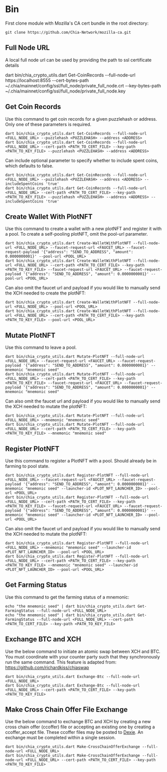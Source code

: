 # Bin

First clone module with Mozilla's CA cert bundle in the root directory:

```console
git clone https://github.com/Chia-Network/mozilla-ca.git
```

## Full Node URL
A local full node url can be used by providing the path to ssl certificate details

dart bin/chia_crypto_utils.dart Get-CoinRecords --full-node-url https://localhost:8555 --cert-bytes-path ~/.chia/mainnet/config/ssl/full_node/private_full_node.crt --key-bytes-path ~/.chia/mainnet/config/ssl/full_node/private_full_node.key

## Get Coin Records
Use this command to get coin records for a given puzzlehash or address. Only one of these parameters is required.   

```console
dart bin/chia_crypto_utils.dart Get-CoinRecords --full-node-url <FULL_NODE_URL> --puzzlehash <PUZZLEHASH> --address <ADDRESS> 
dart bin/chia_crypto_utils.dart Get-CoinRecords --full-node-url <FULL_NODE_URL> --cert-path <PATH_TO_CERT_FILE> --key-path <PATH_TO_KEY_FILE> --puzzlehash <PUZZLEHASH> --address <ADDRESS> 
```

Can include optional parameter to specify whether to include spent coins, which defaults to false.

```console
dart bin/chia_crypto_utils.dart Get-CoinRecords --full-node-url <FULL_NODE_URL> --puzzlehash <PUZZLEHASH> --address <ADDRESS> --includeSpentCoins 'true'
dart bin/chia_crypto_utils.dart Get-CoinRecords --full-node-url <FULL_NODE_URL> --cert-path <PATH_TO_CERT_FILE> --key-path <PATH_TO_KEY_FILE> --puzzlehash <PUZZLEHASH> --address <ADDRESS> --includeSpentCoins 'true'
```

## Create Wallet With PlotNFT

Use this command to create a wallet with a new plotNFT and register it with a pool. To create a self-pooling plotNFT, omit the pool-url parameter. 

```console
dart bin/chia_crypto_utils.dart Create-WalletWithPlotNFT --full-node-url <FULL_NODE_URL> --faucet-request-url <FAUCET_URL> --faucet-request-payload '{"address": "SEND_TO_ADDRESS", "amount": 0.0000000001}' --pool-url <POOL_URL>
dart bin/chia_crypto_utils.dart Create-WalletWithPlotNFT --full-node-url <FULL_NODE_URL> --cert-path <PATH_TO_CERT_FILE> --key-path <PATH_TO_KEY_FILE> --faucet-request-url <FAUCET_URL> --faucet-request-payload '{"address": "SEND_TO_ADDRESS", "amount": 0.0000000001}' --pool-url <POOL_URL>
```

Can also omit the faucet url and payload if you would like to manually send the XCH needed to create the plotNFT:

```console
dart bin/chia_crypto_utils.dart Create-WalletWithPlotNFT --full-node-url <FULL_NODE_URL> --pool-url <POOL_URL>
dart bin/chia_crypto_utils.dart Create-WalletWithPlotNFT --full-node-url <FULL_NODE_URL> --cert-path <PATH_TO_CERT_FILE> --key-path <PATH_TO_KEY_FILE> --pool-url <POOL_URL>
```

## Mutate PlotNFT

Use this command to leave a pool.

```console
dart bin/chia_crypto_utils.dart Mutate-PlotNFT --full-node-url <FULL_NODE_URL> --faucet-request-url <FAUCET_URL> --faucet-request-payload '{"address": "SEND_TO_ADDRESS", "amount": 0.0000000001}' --mnemonic "mnemonic seed" 
dart bin/chia_crypto_utils.dart Mutate-PlotNFT --full-node-url <FULL_NODE_URL> --cert-path <PATH_TO_CERT_FILE> --key-path <PATH_TO_KEY_FILE> --faucet-request-url <FAUCET_URL> --faucet-request-payload '{"address": "SEND_TO_ADDRESS", "amount": 0.0000000001}' --mnemonic "mnemonic seed"
```

Can also omit the faucet url and payload if you would like to manually send the XCH needed to mutate the plotNFT:

```console
dart bin/chia_crypto_utils.dart Mutate-PlotNFT --full-node-url <FULL_NODE_URL> --mnemonic "mnemonic seed" 
dart bin/chia_crypto_utils.dart Mutate-PlotNFT --full-node-url <FULL_NODE_URL> --cert-path <PATH_TO_CERT_FILE> --key-path <PATH_TO_KEY_FILE> --mnemonic "mnemonic seed" 
```

## Register PlotNFT

Use this command to register a PlotNFT with a pool. Should already be in farming to pool state.

```console
dart bin/chia_crypto_utils.dart Register-PlotNFT --full-node-url <FULL_NODE_URL> --faucet-request-url <FAUCET_URL> --faucet-request-payload '{"address": "SEND_TO_ADDRESS", "amount": 0.0000000001}' --mnemonic "mnemonic seed" --launcher-id <PLOT_NFT_LAUNCHER_ID> --pool-url <POOL_URL>
dart bin/chia_crypto_utils.dart Register-PlotNFT --full-node-url <FULL_NODE_URL> --cert-path <PATH_TO_CERT_FILE> --key-path <PATH_TO_KEY_FILE> --faucet-request-url <FAUCET_URL> --faucet-request-payload '{"address": "SEND_TO_ADDRESS", "amount": 0.0000000001}' --mnemonic "mnemonic seed" --launcher-id <PLOT_NFT_LAUNCHER_ID> --pool-url <POOL_URL>
```

Can also omit the faucet url and payload if you would like to manually send the XCH needed to mutate the plotNFT:

```console
dart bin/chia_crypto_utils.dart Register-PlotNFT --full-node-url <FULL_NODE_URL> --mnemonic "mnemonic seed" --launcher-id <PLOT_NFT_LAUNCHER_ID> --pool-url <POOL_URL>
dart bin/chia_crypto_utils.dart Register-PlotNFT --full-node-url <FULL_NODE_URL> --cert-path <PATH_TO_CERT_FILE> --key-path <PATH_TO_KEY_FILE> --mnemonic "mnemonic seed" --launcher-id <PLOT_NFT_LAUNCHER_ID> --pool-url <POOL_URL>
```

## Get Farming Status

Use this command to get the farming status of a mnemonic:

```console
echo "the mnemonic seed" | dart bin/chia_crypto_utils.dart Get-FarmingStatus --full-node-url <FULL_NODE_URL>
echo "the mnemonic seed" | dart bin/chia_crypto_utils.dart Get-FarmingStatus --full-node-url <FULL_NODE_URL> --cert-path <PATH_TO_CERT_FILE> --key-path <PATH_TO_KEY_FILE>
```

## Exchange BTC and XCH

Use the below command to initiate an atomic swap between XCH and BTC. You must coordinate with your counter party such that they synchronously run the same command. This feature is adapted from: https://github.com/richardkiss/chiaswap

```console
dart bin/chia_crypto_utils.dart Exchange-Btc --full-node-url <FULL_NODE_URL>
dart bin/chia_crypto_utils.dart Exchange-Btc --full-node-url <FULL_NODE_URL> --cert-path <PATH_TO_CERT_FILE> --key-path <PATH_TO_KEY_FILE>
```

## Make Cross Chain Offer File Exchange 

Use the below command to exchange BTC and XCH by creating a new cross chain offer (ccoffer) file or accepting an existing one by creating a ccoffer_accept file. These ccoffer files may be posted to [Dexie](https://dexie.space/markets). An exchange must be completed within a single session. 

```console
dart bin/chia_crypto_utils.dart Make-CrossChainOfferExchange --full-node-url <FULL_NODE_URL>
dart bin/chia_crypto_utils.dart Make-CrossChainOfferExchange --full-node-url <FULL_NODE_URL> --cert-path <PATH_TO_CERT_FILE> --key-path <PATH_TO_KEY_FILE>
```
